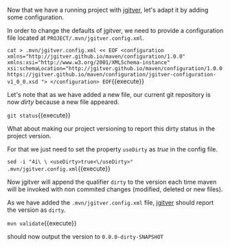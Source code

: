 Now that we have a running project with [jgitver](https://jgitver.github.io), let's adapt it by adding some configuration.

In order to change the defaults of jgitver, we need to provide a configuration file located at `PROJECT/.mvn/jgitver.config.xml`.

`cat > .mvn/jgitver.config.xml << EOF
<configuration xmlns="http://jgitver.github.io/maven/configuration/1.0.0"
	xmlns:xsi="http://www.w3.org/2001/XMLSchema-instance"
	xsi:schemaLocation="http://jgitver.github.io/maven/configuration/1.0.0 https://jgitver.github.io/maven/configuration/jgitver-configuration-v1_0_0.xsd ">
</configuration>
EOF`{{execute}}

Let's note that as we have added a new file, our current git repository is now _dirty_ because a new file appeared.

`git status`{{execute}}

What about making our project versioning to report this dirty status in the project version.

For that we just need to set the property `useDirty` as _true_ in the config file.

`sed -i "4i\ \ <useDirty>true<\/useDirty>" .mvn/jgitver.config.xml`{{execute}}

Now jgitver will append the qualifier `dirty` to the version each time maven will be invoked with non commited changes
(modified, deleted or new files).

As we have added the `.mvn/jgitver.config.xml` file, [jgitver](https://jgitver.github.io) should report the version as `dirty`.

`mvn validate`{{execute}}

should now output the version to `0.0.0-dirty-SNAPSHOT`
